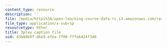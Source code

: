 ```yaml
---
content_type: resource
description: ''
file: /media/https%3A/open-learning-course-data-rc.s3.amazonaws.com/res-18-007-calculus-revisited-multivariable-calculus-fall-2011/d3b88b9fd6e9efea7f00fffa6424f340_Rvnv3bPDCs8.srt
file_type: application/x-subrip
resourcetype: Other
title: 3play caption file
uid: d3b88b9f-d6e9-efea-7f00-fffa6424f340
---
```


